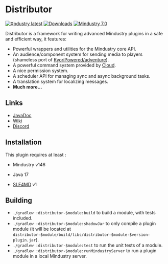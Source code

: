 # Distributor

[![Xpdustry latest](https://maven.xpdustry.com/api/badge/latest/releases/com/xpdustry/distributor-common-api?color=00ced1&name=distributor&prefix=v)](https://maven.xpdustry.com/#/releases/com/xpdustry/distributor-common-api)
[![Downloads](https://img.shields.io/github/downloads/xpdustry/distributor/total?color=00ced1)](https://github.com/xpdustry/distributor/releases)
[![Mindustry 7.0](https://img.shields.io/badge/Mindustry-7.0-00ced1)](https://github.com/Anuken/Mindustry/releases)

Distributor is a framework for writing advanced Mindustry plugins in a safe and efficient way, it features:

- Powerful wrappers and utilities for the Mindustry core API.
- An audience/component system for sending media to players (shameless port of [KyoriPowered/adventure](https://github.com/KyoriPowered/adventure)).
- A powerful command system provided by [Cloud](https://github.com/Incendo/cloud).
- A nice permission system.
- A scheduler API for managing sync and async background tasks.
- A translation system for localizing messages.
- **Much more...**

## Links

- [JavaDoc](https://maven.xpdustry.com/javadoc/releases/com/xpdustry/distributor-common/latest/)
- [Wiki](https://github.com/xpdustry/distributor/wiki)
- [Discord](https://discord.xpdustry.com)

## Installation

This plugin requires at least :

- Mindustry v146

- Java 17

- [SLF4MD](https://github.com/xpdustry/slf4md) v1

## Building

- `./gradlew :distributor-$module:build` to build a module, with tests included.
- `./gradlew :distributor-$module:shadowJar` to only compile a plugin module (it will be located at `distributor-$module/build/libs/distributor-$module-$version-plugin.jar`).
- `./gradlew :distributor-$module:test` to run the unit tests of a module.
- `./gradlew :distributor-$module:runMindustryServer` to run a plugin module in a local Mindustry server.
